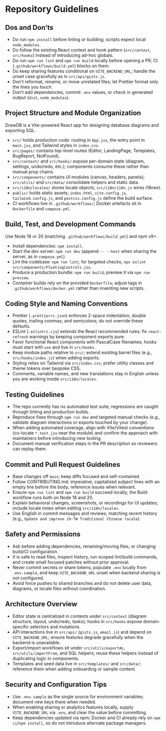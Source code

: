 # Repository Guidelines

## Dos and Don’ts

- Do run `npm install` before linting or building; scripts expect local `node_modules`.
- Do follow the existing React context and hook pattern (`src/context`, `src/hooks`) instead of introducing ad-hoc globals.
- Do run `npm run lint` and `npm run build` locally before opening a PR; CI (`.github/workflows/build.yml`) blocks on them.
- Do keep sharing features conditional on `VITE_BACKEND_URL`; handle the unset case gracefully as in `src/api/gists.js`.
- Don't reformat, rename, or move unrelated files; let Prettier format only the lines you touch.
- Don't add dependencies, commit `.env` values, or check in generated output (`dist`, `node_modules`).

## Project Structure and Module Organization

DrawDB is a Vite-powered React app for designing database diagrams and exporting SQL.

- `src/` holds production code: routing in `App.jsx`, the entry point in `main.jsx`, and Tailwind styles in `index.css`.
- `src/pages/` contains top-level routes (Editor, LandingPage, Templates, BugReport, NotFound).
- `src/context/` and `src/hooks/` expose per-domain state (diagram, settings, undo/redo, etc.); components consume these rather than manual prop chains.
- `src/components/` contains UI modules (canvas, headers, panels); `src/utils/` and `src/data/` consolidate helpers and static data.
- `src/i18n/locales/` stores locale objects; `src/i18n/i18n.js` wires i18next.
- `public/` holds static assets; `index.html`, `vite.config.js`, `tailwind.config.js`, and `postcss.config.js` define the build surface.
- CI workflows live in `.github/workflows/`; Docker artefacts sit in `Dockerfile` and `compose.yml`.

## Build, Test, and Development Commands

Use Node 18 or 20 (matching `.github/workflows/build.yml`) and npm v9+.

- Install dependencies: `npm install`.
- Start the dev server: `npm run dev` (append `-- --host` when sharing the server, as in `compose.yml`).
- Lint the codebase: `npm run lint`; for targeted checks, `npx eslint src/components/FloatingControls.jsx`.
- Produce a production bundle: `npm run build`; preview it via `npm run preview`.
- Container builds rely on the provided `Dockerfile`; adjust tags in `.github/workflows/docker.yml` rather than inventing new scripts.

## Coding Style and Naming Conventions

- Prettier (`.prettierrc.json`) enforces 2-space indentation, double quotes, trailing commas, and semicolons; do not override these defaults.
- ESLint (`.eslintrc.cjs`) extends the React recommended rules; fix `react-refresh` warnings by keeping component exports pure.
- Favor functional React components with PascalCase filenames; hooks must start with `use` and live in `src/hooks`.
- Keep module paths relative to `src/`; extend existing barrel files (e.g., `src/hooks/index.js`) when adding exports.
- Styling relies on Tailwind via `src/index.css`; prefer utility classes and theme tokens over bespoke CSS.
- Comments, variable names, and new translations stay in English unless you are working inside `src/i18n/locales`.

## Testing Guidelines

- The repo currently has no automated test suite; regressions are caught through linting and production builds.
- Reproduce fixes through `npm run dev` and targeted manual checks (e.g., validate diagram interactions or exports touched by your change).
- When adding automated coverage, align with Vite/Vitest conventions (co-locate `*.test.jsx` near the module) and confirm the approach with maintainers before introducing new tooling.
- Document manual verification steps in the PR description so reviewers can replay them.

## Commit and Pull Request Guidelines

- Base changes off `main`; keep diffs focused and self-contained.
- Follow CONTRIBUTING.md: imperative, capitalized subject lines with an empty line before the body; reference issues when relevant.
- Ensure `npm run lint` and `npm run build` succeed locally; the Build workflow runs both on Node 18 and 20.
- Explain behavioral changes, screenshots, or recordings for UI updates; include locale notes when editing `src/i18n/locales`.
- Use English in commit messages and reviews, matching recent history (e.g., `Update and improve zh-TW Traditional Chinese locale`).

## Safety and Permissions

- Ask before adding dependencies, renaming/moving files, or changing build/CI configuration.
- It is safe to read files, inspect history, run scoped lint/build commands, and create small focused patches without prior approval.
- Never commit secrets or share tokens; populate `.env` locally from `.env.sample`, and keep `VITE_BACKEND_URL` unset when backend sharing is not configured.
- Avoid force pushes to shared branches and do not delete user data, diagrams, or locale files without coordination.

## Architecture Overview

- Editor state is centralized in contexts under `src/context` (diagram structure, layout, undo/redo, tasks); hooks in `src/hooks` expose domain-specific selectors and mutations.
- API interactions live in `src/api/` (`gists.js`, `email.js`) and depend on `VITE_BACKEND_URL`; ensure features degrade gracefully when the backend is unavailable.
- Export/import workflows sit under `src/utils/exportAs`, `src/utils/importFrom`, and SQL helpers; reuse these helpers instead of duplicating logic in components.
- Templates and seed data live in `src/templates/` and `src/data/`; reference them when adding onboarding or sample content.

## Security and Configuration Tips

- Use `.env.sample` as the single source for environment variables; document new keys there when needed.
- When enabling sharing or analytics features locally, supply `VITE_BACKEND_URL` via `.env`, and clear the value before committing.
- Keep dependencies updated via npm; Docker and CI already rely on `npm ci`/`npm install`, so do not introduce alternate package managers.
